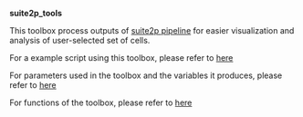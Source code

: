 **suite2p_tools** <br>

This toolbox process outputs of [suite2p pipeline](https://suite2p.readthedocs.io/en/latest/index.html) for easier visualization and analysis of user-selected set of cells.<br>

For a example script using this toolbox, please refer to [here](https://github.com/f-hamidlab/suite2ptools/blob/master/main.py)<br>

For parameters used in the toolbox and the variables it produces, please refer to [here](https://github.com/f-hamidlab/suite2ptools/wiki/Variables)<br>

For functions of the toolbox, please refer to [here](https://github.com/f-hamidlab/suite2ptools/wiki/Functions)<br>